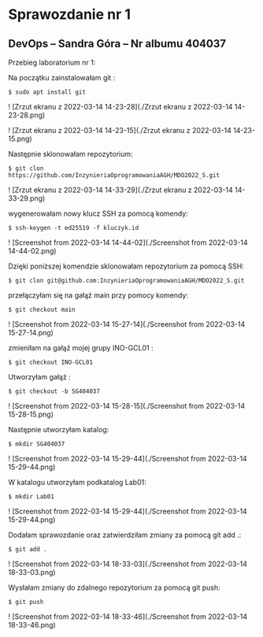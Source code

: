 # Sprawozdanie nr 1
## DevOps – Sandra Góra – Nr albumu 404037
	
Przebieg laboratorium nr 1:

Na początku zainstalowałam git :
```
$ sudo apt install git
``` 

! [Zrzut ekranu z 2022-03-14 14-23-28](./Zrzut ekranu z 2022-03-14 14-23-28.png)

! [Zrzut ekranu z 2022-03-14 14-23-15](./Zrzut ekranu z 2022-03-14 14-23-15.png)

Następnie sklonowałam repozytorium:
```
$ git clon https://github.com/InzynieriaOprogramowaniaAGH/MDO2022_S.git
```

! [Zrzut ekranu z 2022-03-14 14-33-29](./Zrzut ekranu z 2022-03-14 14-33-29.png)

wygenerowałam nowy klucz SSH za pomocą komendy:

```
$ ssh-keygen -t ed25519 -f kluczyk.id 
```

! [Screenshot from 2022-03-14 14-44-02](./Screenshot from 2022-03-14 14-44-02.png)

Dzięki poniższej komendzie sklonowałam repozytorium za pomocą SSH:

```
$ git clon git@github.com:InzynieriaOprogramowaniaAGH/MDO2022_S.git
```

przełączyłam się na gałąź main przy pomocy komendy:

```
$ git checkout main
 ```
 
! [Screenshot from 2022-03-14 15-27-14](./Screenshot from 2022-03-14 15-27-14.png)


zmieniłam na gałąź mojej grupy INO-GCL01 : 

```
$ git checkout INO-GCL01
```

Utworzyłam gałąź :

```
$ git checkout -b SG404037
```

! [Screenshot from 2022-03-14 15-28-15](./Screenshot from 2022-03-14 15-28-15.png)

Następnie utworzyłam katalog:
```
$ mkdir SG404037
```
! [Screenshot from 2022-03-14 15-29-44](./Screenshot from 2022-03-14 15-29-44.png)

W katalogu utworzyłam podkatalog Lab01:
```
$ mkdir Lab01
```
! [Screenshot from 2022-03-14 15-29-44](./Screenshot from 2022-03-14 15-29-44.png)


Dodałam sprawozdanie oraz zatwierdziłam zmiany za pomocą git add .:
```
$ git add .
```
! [Screenshot from 2022-03-14 18-33-03](./Screenshot from 2022-03-14 18-33-03.png)

Wysłałam zmiany do zdalnego repozytorium za pomocą git push:
```
$ git push
```
! [Screenshot from 2022-03-14 18-33-46](./Screenshot from 2022-03-14 18-33-46.png)